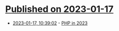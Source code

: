 # [Published on 2023-01-17](index.md)

* [2023-01-17, 10:39:02](https://news.ycombinator.com/item?id=34411018) - [PHP in 2023](https://stitcher.io/blog/php-in-2023)

